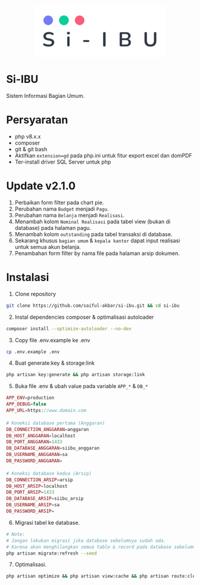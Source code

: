 <div align="center">
  <img
      loading="lazy"
      alt="logo"
      src="public/assets/images/logo/logo-dark.png"
      height="140"
   />
</div>

# Si-IBU

Sistem Informasi Bagian Umum.

# Persyaratan

-   php v8.x.x
-   composer
-   git & git bash
-   Aktifkan `extension=gd` pada php.ini untuk fitur export excel dan domPDF
-   Ter-install driver SQL Server untuk php

# Update v2.1.0

1.  Perbaikan form filter pada chart pie.
2.  Perubahan nama `Budget` menjadi `Pagu`.
3.  Perubahan nama `Belanja` menjadi `Realisasi`.
4.  Menambah kolom `Nominal Realisasi` pada tabel view (bukan di database) pada halaman pagu.
5.  Menambah kolom `outstanding` pada tabel transaksi di database.
6.  Sekarang khusus `bagian umum` & `kepala kantor` dapat input realisasi untuk semua akun belanja.
7.  Penambahan form filter by nama file pada halaman arsip dokumen.    

# Instalasi

1.  Clone repository

```bash
git clone https://github.com/saiful-akbar/si-ibu.git && cd si-ibu
```

2. Instal dependencies composer & optimalisasi autoloader

```bash
composer install --optimize-autoloader --no-dev
```

3. Copy file .env.example ke .env

```bash
cp .env.example .env
```

4.  Buat generate:key & storage:link

```bash
php artisan key:generate && php artisan storage:link
```

5.  Buka file .env & ubah value pada variable `APP_*` & `DB_*`

```php
APP_ENV=production
APP_DEBUG=false
APP_URL=https://www.domain.com

# Koneksi database pertama (Anggaran)
DB_CONNECTION_ANGGARAN=anggaran
DB_HOST_ANGGARAN=localhost
DB_PORT_ANGGARAN=1433
DB_DATABASE_ANGGARAN=siibu_anggaran
DB_USERNAME_ANGGARAN=sa
DB_PASSWORD_ANGGARAN=

# Koneksi database kedua (Arsip)
DB_CONNECTION_ARSIP=arsip
DB_HOST_ARSIP=localhost
DB_PORT_ARSIP=1433
DB_DATABASE_ARSIP=siibu_arsip
DB_USERNAME_ARSIP=sa
DB_PASSWORD_ARSIP=
```

6. Migrasi tabel ke database.

```bash
# Note:
# Jangan lakukan migrasi jika database sebelumnya sudah ada.
# Karena akan menghilangkan semua table & record pada database sebelumnya.
php artisan migrate:refresh --seed
```

7. Optimalisasi.

```bash
php artisan optimize && php artisan view:cache && php artisan route:clear
```
